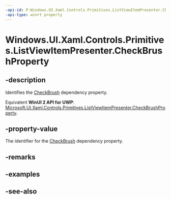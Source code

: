 ```yaml
---
-api-id: P:Windows.UI.Xaml.Controls.Primitives.ListViewItemPresenter.CheckBrushProperty
-api-type: winrt property
---
```


<!-- Property syntax
public Windows.UI.Xaml.DependencyProperty CheckBrushProperty { get; }
-->

# Windows.UI.Xaml.Controls.Primitives.ListViewItemPresenter.CheckBrushProperty

## -description
Identifies the [CheckBrush](listviewitempresenter_checkbrush.md) dependency property.

Equivalent **WinUI 2 API for UWP**: [Microsoft.UI.Xaml.Controls.Primitives.ListViewItemPresenter.CheckBrushProperty](/windows/winui/api/microsoft.ui.xaml.controls.primitives.listviewitempresenter.checkbrushproperty).

## -property-value
The identifier for the [CheckBrush](listviewitempresenter_checkbrush.md) dependency property.

## -remarks

## -examples

## -see-also
